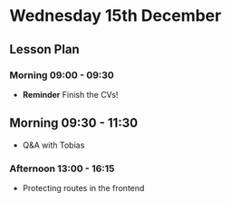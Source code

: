 # Wednesday 15th December

## Lesson Plan

### Morning 09:00 - 09:30

+ **Reminder** Finish the CVs!

## Morning 09:30 - 11:30

+ Q&A with Tobias

### Afternoon 13:00 - 16:15

+ Protecting routes in the frontend

